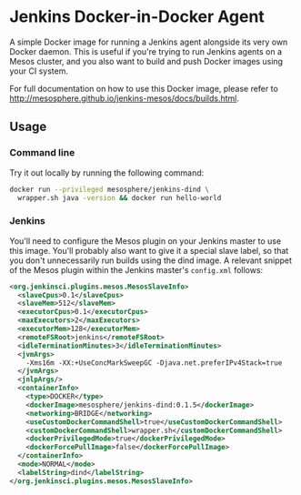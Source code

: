 # Jenkins Docker-in-Docker Agent
A simple Docker image for running a Jenkins agent alongside its very
own Docker daemon. This is useful if you're trying to run Jenkins agents on a
Mesos cluster, and you also want to build and push Docker images using your
CI system.

For full documentation on how to use this Docker image, please refer to
<http://mesosphere.github.io/jenkins-mesos/docs/builds.html>.

## Usage
### Command line
Try it out locally by running the following command:

```bash
docker run --privileged mesosphere/jenkins-dind \
  wrapper.sh java -version && docker run hello-world
```

### Jenkins
You'll need to configure the Mesos plugin on your Jenkins master to use this
image. You'll probably also want to give it a special slave label, so that you
don't unnecessarily run builds using the dind image. A relevant snippet of the
Mesos plugin within the Jenkins master's `config.xml` follows:

```xml
<org.jenkinsci.plugins.mesos.MesosSlaveInfo>
  <slaveCpus>0.1</slaveCpus>
  <slaveMem>512</slaveMem>
  <executorCpus>0.1</executorCpus>
  <maxExecutors>2</maxExecutors>
  <executorMem>128</executorMem>
  <remoteFSRoot>jenkins</remoteFSRoot>
  <idleTerminationMinutes>3</idleTerminationMinutes>
  <jvmArgs>
    -Xms16m -XX:+UseConcMarkSweepGC -Djava.net.preferIPv4Stack=true
  </jvmArgs>
  <jnlpArgs/>
  <containerInfo>
    <type>DOCKER</type>
    <dockerImage>mesosphere/jenkins-dind:0.1.5</dockerImage>
    <networking>BRIDGE</networking>
    <useCustomDockerCommandShell>true</useCustomDockerCommandShell>
    <customDockerCommandShell>wrapper.sh</customDockerCommandShell>
    <dockerPrivilegedMode>true</dockerPrivilegedMode>
    <dockerForcePullImage>false</dockerForcePullImage>
  </containerInfo>
  <mode>NORMAL</mode>
  <labelString>dind</labelString>
</org.jenkinsci.plugins.mesos.MesosSlaveInfo>
```

